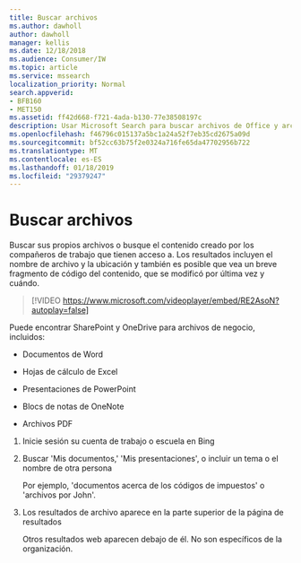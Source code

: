 ```yaml
---
title: Buscar archivos
ms.author: dawholl
author: dawholl
manager: kellis
ms.date: 12/18/2018
ms.audience: Consumer/IW
ms.topic: article
ms.service: mssearch
localization_priority: Normal
search.appverid:
- BFB160
- MET150
ms.assetid: ff42d668-f721-4ada-b130-77e38508197c
description: Usar Microsoft Search para buscar archivos de Office y archivos PDF y la información que verá
ms.openlocfilehash: f46796c015137a5bc1a24a52f7eb35cd2675a09d
ms.sourcegitcommit: bf52cc63b75f2e0324a716fe65da47702956b722
ms.translationtype: MT
ms.contentlocale: es-ES
ms.lasthandoff: 01/18/2019
ms.locfileid: "29379247"
---
```

# <a name="find-files"></a>Buscar archivos

Buscar sus propios archivos o busque el contenido creado por los compañeros de trabajo que tienen acceso a. Los resultados incluyen el nombre de archivo y la ubicación y también es posible que vea un breve fragmento de código del contenido, que se modificó por última vez y cuándo.
  
> [!VIDEO https://www.microsoft.com/videoplayer/embed/RE2AsoN?autoplay=false]
  
Puede encontrar SharePoint y OneDrive para archivos de negocio, incluidos:
  
- Documentos de Word
    
- Hojas de cálculo de Excel
    
- Presentaciones de PowerPoint
    
- Blocs de notas de OneNote
    
- Archivos PDF
    
1. Inicie sesión su cuenta de trabajo o escuela en Bing
    
2. Buscar 'Mis documentos,' 'Mis presentaciones', o incluir un tema o el nombre de otra persona
    
    Por ejemplo, 'documentos acerca de los códigos de impuestos' o 'archivos por John'.
    
3. Los resultados de archivo aparece en la parte superior de la página de resultados
    
    Otros resultados web aparecen debajo de él. No son específicos de la organización.


